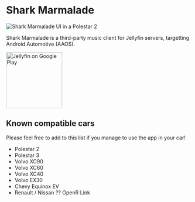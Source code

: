 # Shark Marmalade

![Shark Marmalade UI in a Polestar 2](https://www.bendardenne.be/img/sharkmarmelade.png)

Shark Marmalade is a third-party music client for Jellyfin servers, targetting Android Automotive (AAOS).

<a href="https://play.google.com/store/apps/details?id=be.bendardenne.jellyfin.aaos&pcampaignid=web_shar">
<img width="153" src="https://jellyfin.org/images/store-icons/google-play.png" alt="Jellyfin on Google Play"/>
</a>

## Known compatible cars

Please feel free to add to this list if you manage to use the app in your car! 

- Polestar 2
- Polestar 3
- Volvo XC90
- Volvo XC60
- Volvo XC40
- Volvo EX30
- Chevy Equinox EV
- Renault / Nissan  ??  OpenR Link
